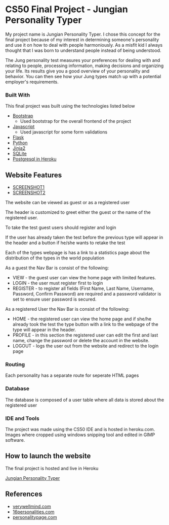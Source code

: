 # CS50 Final Project - Jungian Personality Typer

My project name is Jungian Personality Typer. I chose this concept for the final project because of my interest in determining someone's personality and use it on how to deal with people harmoniously. As a misfit kid I always thought that I was born to understand people instead of being understood. 

The Jung personality test measures your preferences for dealing with and relating to people, processing information, making decisions and organizing your life. Its results give you a good overview of your personality and behavior. You can then see how your Jung types match up with a potential employer's requirements.


### Built With

 This final project was built using the technologies listed below

* [Bootstrap](https://getbootstrap.com)
    - Used bootstrap for the overall frontend of the project
* [Javascript](https://www.javascript.com/)
    - Used javascript for some form validations
* [Flask](https://flask.palletsprojects.com/)
* [Python](https://flask.palletsprojects.com/)
* [Jinja2](https://jinja.palletsprojects.com/)
* [SQLite](https://www.sqlite.org/index.html)
* [Postgresql in Heroku](https://www.postgresql.org/)


## Website Features

* [SCREENSHOT1](https://ibb.co/18sBwLD)
* [SCREENSHOT2](https://ibb.co/ftHhkHT)

The website can be viewed as guest or as a registered user

The header is customized to greet either the guest or the name of the registered user. 

To take the test guest users should register and login 

If the user has already taken the test before the previous type will appear in the header and a button if he/she wants to retake the test

Each of the types webpage is has a link to a statistics page about the distribution of the types in the world population

As a guest the Nav Bar is consist of the following:
* VIEW - the guest user can view the home page with limited features.
* LOGIN - the user must register first to login
* REGISTER - to register all fields (First Name, Last Name, Username, Password, Confirm Password) are required and a password validator is set to ensure user password is secured.

As a registered User the Nav Bar is consist of the following:

* HOME - the registered user can view the home page and if she/he already took the test the type button with a link to the webpage of the type will appear in the header.
* PROFILE - in this section the registered user can edit the first and last name, change the password or delete the account in the website.
* LOGOUT - logs the user out from the website and redirect to the login page

### Routing

Each personality has a separate route for seperate HTML pages


### Database

The database is composed of a user table where all data is stored about the registered user

### IDE and Tools

The project was made using the CS50 IDE and is hosted in heroku.com. Images where cropped using windows snipping tool and edited in GIMP software.


## How to launch the website

The final project is hosted and live in Heroku

[Jungian Personality Typer](https://jungtyper.herokuapp.com/login)

## References
* [verywellmind.com](https://www.verywellmind.com/)
* [16personalities.com](https://www.16personalities.com/)
* [personalitypage.com](https://www.personalitypage.com/html/high-level.html)
